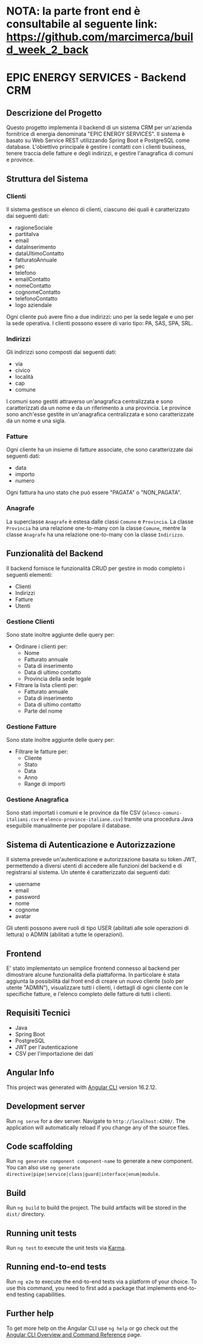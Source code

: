 
# NOTA: la parte front end è consultabile al seguente link: https://github.com/marcimerca/build_week_2_back

# EPIC ENERGY SERVICES - Backend CRM

## Descrizione del Progetto

Questo progetto implementa il backend di un sistema CRM per un'azienda fornitrice di energia denominata "EPIC ENERGY SERVICES". Il sistema è basato su Web Service REST utilizzando Spring Boot e PostgreSQL come database. L'obiettivo principale è gestire i contatti con i clienti business, tenere traccia delle fatture e degli indirizzi, e gestire l'anagrafica di comuni e province.

## Struttura del Sistema

### Clienti

Il sistema gestisce un elenco di clienti, ciascuno dei quali è caratterizzato dai seguenti dati:
- ragioneSociale
- partitaIva
- email
- dataInserimento
- dataUltimoContatto
- fatturatoAnnuale
- pec
- telefono
- emailContatto
- nomeContatto
- cognomeContatto
- telefonoContatto
- logo aziendale

Ogni cliente può avere fino a due indirizzi: uno per la sede legale e uno per la sede operativa. I clienti possono essere di vario tipo: PA, SAS, SPA, SRL.

### Indirizzi

Gli indirizzi sono composti dai seguenti dati:
- via
- civico
- località
- cap
- comune

I comuni sono gestiti attraverso un'anagrafica centralizzata e sono caratterizzati da un nome e da un riferimento a una provincia. Le province sono anch'esse gestite in un'anagrafica centralizzata e sono caratterizzate da un nome e una sigla.

### Fatture

Ogni cliente ha un insieme di fatture associate, che sono caratterizzate dai seguenti dati:
- data
- importo
- numero

Ogni fattura ha uno stato che può essere "PAGATA" o "NON_PAGATA".

### Anagrafe

La superclasse `Anagrafe` è estesa dalle classi `Comune` e `Provincia`. La classe `Provincia` ha una relazione one-to-many con la classe `Comune`, mentre la classe `Anagrafe` ha una relazione one-to-many con la classe `Indirizzo`.

## Funzionalità del Backend

Il backend fornisce le funzionalità CRUD per gestire in modo completo i seguenti elementi:
- Clienti
- Indirizzi
- Fatture
- Utenti

### Gestione Clienti

Sono state inoltre aggiunte delle query per:
- Ordinare i clienti per:
  - Nome
  - Fatturato annuale
  - Data di inserimento
  - Data di ultimo contatto
  - Provincia della sede legale
- Filtrare la lista clienti per:
  - Fatturato annuale
  - Data di inserimento
  - Data di ultimo contatto
  - Parte del nome

### Gestione Fatture

Sono state inoltre aggiunte delle query per:
- Filtrare le fatture per:
  - Cliente
  - Stato
  - Data
  - Anno
  - Range di importi

### Gestione Anagrafica

Sono stati importati i comuni e le province da file CSV (`elenco-comuni-italiani.csv` e `elenco-province-italiane.csv`) tramite una procedura Java eseguibile manualmente per popolare il database.

## Sistema di Autenticazione e Autorizzazione

Il sistema prevede un'autenticazione e autorizzazione basata su token JWT, permettendo a diversi utenti di accedere alle funzioni del backend e di registrarsi al sistema. Un utente è caratterizzato dai seguenti dati:
- username
- email
- password
- nome
- cognome
- avatar

Gli utenti possono avere ruoli di tipo USER (abilitati alle sole operazioni di lettura) o ADMIN (abilitati a tutte le operazioni). 

## Frontend

E' stato implementato un semplice frontend connesso al backend per dimostrare alcune funzionalità della piattaforma. In particolare è stata aggiunta la possibilità dal front end di creare un nuovo cliente (solo per utente "ADMIN"), visualizzare tutti i clienti, i dettagli di ogni cliente con le specifiche fatture, e l'elenco completo delle fatture di tutti i clienti.

## Requisiti Tecnici

- Java
- Spring Boot
- PostgreSQL
- JWT per l'autenticazione
- CSV per l'importazione dei dati

## Angular Info

This project was generated with [Angular CLI](https://github.com/angular/angular-cli) version 16.2.12.

## Development server

Run `ng serve` for a dev server. Navigate to `http://localhost:4200/`. The application will automatically reload if you change any of the source files.

## Code scaffolding

Run `ng generate component component-name` to generate a new component. You can also use `ng generate directive|pipe|service|class|guard|interface|enum|module`.

## Build

Run `ng build` to build the project. The build artifacts will be stored in the `dist/` directory.

## Running unit tests

Run `ng test` to execute the unit tests via [Karma](https://karma-runner.github.io).

## Running end-to-end tests

Run `ng e2e` to execute the end-to-end tests via a platform of your choice. To use this command, you need to first add a package that implements end-to-end testing capabilities.

## Further help

To get more help on the Angular CLI use `ng help` or go check out the [Angular CLI Overview and Command Reference](https://angular.io/cli) page.
